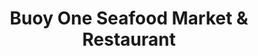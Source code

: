 ---
title: "Buoy One Seafood Market & Restaurant"
url: /riverhead/buoy-one-seafood-market-and-restaurant/
shop: seafood
---